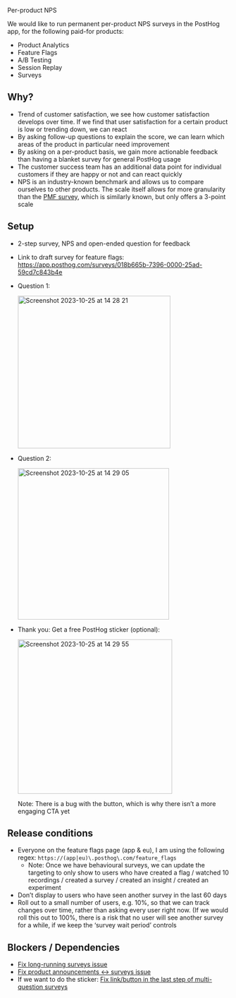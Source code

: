 Per-product NPS

We would like to run permanent per-product NPS surveys in the PostHog app, for the following paid-for products:
- Product Analytics
- Feature Flags
- A/B Testing
- Session Replay
- Surveys

## Why?

- Trend of customer satisfaction, we see how customer satisfaction develops over time. If we find that user satisfaction for a certain product is low or trending down, we can react
- By asking follow-up questions to explain the score, we can learn which areas of the product in particular need improvement
- By asking on a per-product basis, we gain more actionable feedback than having a blanket survey for general PostHog usage
- The customer success team has an additional data point for individual customers if they are happy or not and can react quickly
- NPS is an industry-known benchmark and allows us to compare ourselves to other products. The scale itself allows for more granularity than the [PMF survey](https://posthog.com/founders/measure-product-market-fit#indicator-2-pmf-survey), which is similarly known, but only offers a 3-point scale

## Setup

- 2-step survey, NPS and open-ended question for feedback
- Link to draft survey for feature flags: https://app.posthog.com/surveys/018b665b-7396-0000-25ad-59cd7c843b4e
- Question 1:
    
  <img width="346" alt="Screenshot 2023-10-25 at 14 28 21" src="https://github.com/PostHog/meta/assets/14750837/5c58d7f9-706f-4407-adcd-0d4571b3f460">
    
- Question 2:

  <img width="343" alt="Screenshot 2023-10-25 at 14 29 05" src="https://github.com/PostHog/meta/assets/14750837/e2388e9b-0eb5-4749-ad18-00ef3ee2c3f2">
  
- Thank you: Get a free PostHog sticker (optional):      

    <img width="350" alt="Screenshot 2023-10-25 at 14 29 55" src="https://github.com/PostHog/meta/assets/14750837/5661f99a-e0d3-470e-92ba-d0f3d83d53a8">

  Note: There is a bug with the button, which is why there isn’t a more engaging CTA yet

## Release conditions

- Everyone on the feature flags page (app & eu), I am using the following regex: `https://(app|eu)\.posthog\.com/feature_flags`
    - Note: Once we have behavioural surveys, we can update the targeting to only show to users who have created a flag / watched 10 recordings / created a survey / created an insight / created an experiment
- Don’t display to users who have seen another survey in the last 60 days
- Roll out to a small number of users, e.g. 10%, so that we can track changes over time, rather than asking every user right now. (If we would roll this out to 100%, there is a risk that no user will see another survey for a while, if we keep the ‘survey wait period’ controls

## Blockers / Dependencies

- [Fix long-running surveys issue](https://github.com/PostHog/posthog/issues/17863)
- [Fix product announcements ↔ surveys issue](https://posthog.slack.com/archives/C034XD440RK/p1698235239337499)
- If we want to do the sticker: [Fix link/button in the last step of multi-question surveys](https://posthog.slack.com/archives/C034XD440RK/p1698167499567089)
